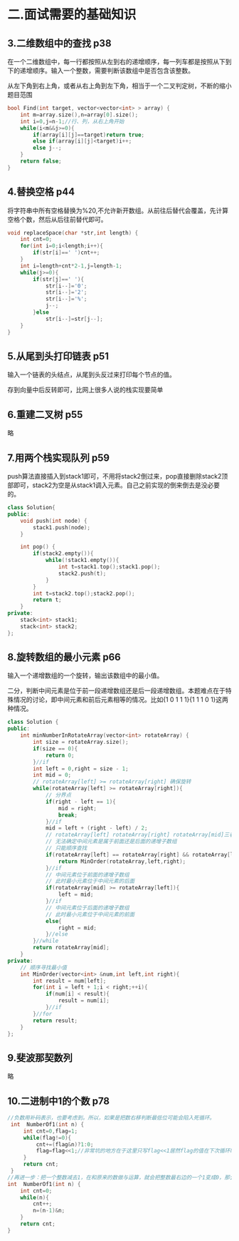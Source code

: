 # 二.面试需要的基础知识

## 3.二维数组中的查找 p38

在一个二维数组中，每一行都按照从左到右的递增顺序，每一列车都是按照从下到下的递增顺序。输入一个整数，需要判断该数组中是否包含该整数。

从左下角到右上角，或者从右上角到左下角，相当于一个二叉判定树，不断的缩小题目范围

```cpp
bool Find(int target, vector<vector<int> > array) {
    int m=array.size(),n=array[0].size();
    int i=0,j=n-1;//行、列，从右上角开始
    while(i<m&&j>=0){
        if(array[i][j]==target)return true;
        else if(array[i][j]<target)i++;
        else j--;
    }
    return false;
}
```

## 4.替换空格 p44

将字符串中所有空格替换为%20,不允许新开数组。从前往后替代会覆盖，先计算空格个数，然后从后往前替代即可。

```cpp
void replaceSpace(char *str,int length) {
    int cnt=0;
    for(int i=0;i<length;i++){
        if(str[i]==' ')cnt++;
    }
    int i=length+cnt*2-1,j=length-1;
    while(j>=0){
        if(str[j]==' '){
            str[i--]='0';
            str[i--]='2';
            str[i--]='%';
            j--;
        }else
            str[i--]=str[j--];
    }
}
```

## 5.从尾到头打印链表 p51

输入一个链表的头结点，从尾到头反过来打印每个节点的值。

存到向量中后反转即可，比网上很多人说的栈实现要简单

## 6.重建二叉树 p55

略

## 7.用两个栈实现队列 p59

push算法直接插入到stack1即可，不用将stack2倒过来，pop直接删除stack2顶部即可，stack2为空是从stack1调入元素。自己之前实现的倒来倒去是没必要的。

```cpp
class Solution{
public:
    void push(int node) {
        stack1.push(node);
    }

    int pop() {
        if(stack2.empty()){
            while(!stack1.empty()){
                int t=stack1.top();stack1.pop();
                stack2.push(t);
            }
        }
        int t=stack2.top();stack2.pop();
        return t;
    }
private:
    stack<int> stack1;
    stack<int> stack2;
};
```

## 8.旋转数组的最小元素 p66

输入一个递增数组的一个旋转，输出该数组中的最小值。

二分，判断中间元素是位于前一段递增数组还是后一段递增数组。本题难点在于特殊情况的讨论，即中间元素和前后元素相等的情况。比如{1 0 1 1 1}{1 1 1 0 1}这两种情况。

```cpp
class Solution {
public:
    int minNumberInRotateArray(vector<int> rotateArray) {
        int size = rotateArray.size();
        if(size == 0){
            return 0;
        }//if
        int left = 0,right = size - 1;
        int mid = 0;
        // rotateArray[left] >= rotateArray[right] 确保旋转
        while(rotateArray[left] >= rotateArray[right]){
            // 分界点
            if(right - left == 1){
                mid = right;
                break;
            }//if
            mid = left + (right - left) / 2;
            // rotateArray[left] rotateArray[right] rotateArray[mid]三者相等
            // 无法确定中间元素是属于前面还是后面的递增子数组
            // 只能顺序查找
            if(rotateArray[left] == rotateArray[right] && rotateArray[left] == rotateArray[mid]){
                return MinOrder(rotateArray,left,right);
            }//if
            // 中间元素位于前面的递增子数组
            // 此时最小元素位于中间元素的后面
            if(rotateArray[mid] >= rotateArray[left]){
                left = mid;
            }//if
            // 中间元素位于后面的递增子数组
            // 此时最小元素位于中间元素的前面
            else{
                right = mid;
            }//else
        }//while
        return rotateArray[mid];
    }
private:
    // 顺序寻找最小值
    int MinOrder(vector<int> &num,int left,int right){
        int result = num[left];
        for(int i = left + 1;i < right;++i){
            if(num[i] < result){
                result = num[i];
            }//if
        }//for
        return result;
    }
};
```

## 9.斐波那契数列

略

## 10.二进制中1的个数 p78

```cpp
//负数用补码表示，也要考虑到。所以，如果是把数右移判断最低位可能会陷入死循环。
 int  NumberOf1(int n) {
     int cnt=0,flag=1;
     while(flag!=0){
         cnt+=(flag&n)?1:0;
         flag=flag<<1;//非常坑的地方在于这里只写flag<<1居然flag的值在下次循环时并咩有改变
     }
     return cnt;
 }
//再进一步：把一个整数减去1，在和原来的数做与运算，就会把整数最右边的一个1变成0，那么，整数中有多少个1，就可以进行多少次操作。
int  NumberOf1(int n) {
    int cnt=0;
    while(n){
        cnt++;
        n=(n-1)&n;
    }
    return cnt;
}
```

